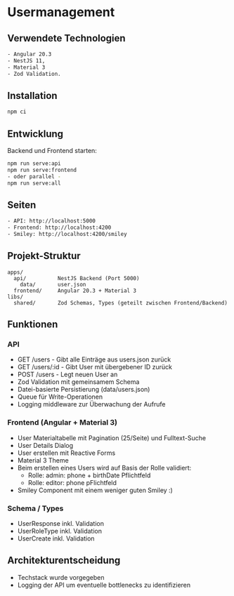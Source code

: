 # Usermanagement

## Verwendete Technologien
```bash
- Angular 20.3
- NestJS 11,
- Material 3
- Zod Validation.
```

## Installation

```bash
npm ci
```

## Entwicklung

Backend und Frontend starten:

```bash
npm run serve:api
npm run serve:frontend
- oder parallel -
npm run serve:all
```
## Seiten
```bash
- API: http://localhost:5000
- Frontend: http://localhost:4200
- Smiley: http://localhost:4200/smiley
```

## Projekt-Struktur

```
apps/
  api/          NestJS Backend (Port 5000)
    data/       user.json
  frontend/     Angular 20.3 + Material 3
libs/
  shared/       Zod Schemas, Types (geteilt zwischen Frontend/Backend)

```

## Funktionen

### API
- GET /users - Gibt alle Einträge aus users.json zurück
- GET /users/:id - Gibt User mit übergebener ID zurück
- POST /users - Legt neuen User an
- Zod Validation mit gemeinsamem Schema
- Datei-basierte Persistierung (data/users.json)
- Queue für Write-Operationen
- Logging middleware zur Überwachung der Aufrufe

### Frontend (Angular + Material 3)
- User Materialtabelle mit Pagination (25/Seite) und Fulltext-Suche
- User Details Dialog
- User erstellen mit Reactive Forms
- Material 3 Theme
- Beim erstellen eines Users wird auf Basis der Rolle validiert:
  - Rolle: admin: phone + birthDate Pflichtfeld
  - Rolle: editor: phone pFlichtfeld
- Smiley Component mit einem weniger guten Smiley :)

### Schema / Types
- UserResponse inkl. Validation
- UserRoleType inkl. Validation
- UserCreate inkl. Validation

## Architekturentscheidung
- Techstack wurde vorgegeben 
- Logging der API um eventuelle bottlenecks zu identifizieren
